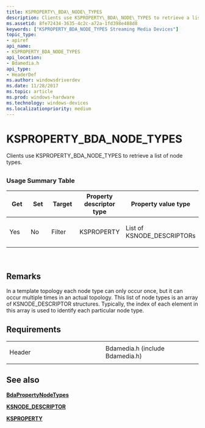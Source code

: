 ```yaml
---
title: KSPROPERTY\_BDA\_NODE\_TYPES
description: Clients use KSPROPERTY\_BDA\_NODE\_TYPES to retrieve a list of node types.
ms.assetid: 8fe72434-3635-4c2c-a72a-1fd398e488d8
keywords: ["KSPROPERTY_BDA_NODE_TYPES Streaming Media Devices"]
topic_type:
- apiref
api_name:
- KSPROPERTY_BDA_NODE_TYPES
api_location:
- Bdamedia.h
api_type:
- HeaderDef
ms.author: windowsdriverdev
ms.date: 11/28/2017
ms.topic: article
ms.prod: windows-hardware
ms.technology: windows-devices
ms.localizationpriority: medium
---
```


# KSPROPERTY\_BDA\_NODE\_TYPES


Clients use KSPROPERTY\_BDA\_NODE\_TYPES to retrieve a list of node types.

## <span id="ddk_ksproperty_bda_node_types_ks"></span><span id="DDK_KSPROPERTY_BDA_NODE_TYPES_KS"></span>


### <span id="Usage_Summary_Table"></span><span id="usage_summary_table"></span><span id="USAGE_SUMMARY_TABLE"></span>Usage Summary Table

<table>
<colgroup>
<col width="20%" />
<col width="20%" />
<col width="20%" />
<col width="20%" />
<col width="20%" />
</colgroup>
<thead>
<tr class="header">
<th>Get</th>
<th>Set</th>
<th>Target</th>
<th>Property descriptor type</th>
<th>Property value type</th>
</tr>
</thead>
<tbody>
<tr class="odd">
<td><p>Yes</p></td>
<td><p>No</p></td>
<td><p>Filter</p></td>
<td><p>KSPROPERTY</p></td>
<td><p>List of KSNODE_DESCRIPTORs</p></td>
</tr>
</tbody>
</table>

 

Remarks
-------

In a template topology each node type can only occur once, but it can occur multiple times in an actual topology. This list of node types is an array of KSNODE\_DESCRIPTOR structures. Typically, the index of each element in this array is used to identify each particular node type.

Requirements
------------

<table>
<colgroup>
<col width="50%" />
<col width="50%" />
</colgroup>
<tbody>
<tr class="odd">
<td><p>Header</p></td>
<td>Bdamedia.h (include Bdamedia.h)</td>
</tr>
</tbody>
</table>

## <span id="see_also"></span>See also


[**BdaPropertyNodeTypes**](https://msdn.microsoft.com/library/windows/hardware/ff556497)

[**KSNODE\_DESCRIPTOR**](https://msdn.microsoft.com/library/windows/hardware/ff563473)

[**KSPROPERTY**](https://msdn.microsoft.com/library/windows/hardware/ff564262)

 

 






